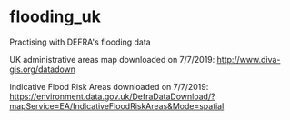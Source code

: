 # flooding_uk
Practising with DEFRA's flooding data

UK administrative areas map downloaded on 7/7/2019: http://www.diva-gis.org/datadown

Indicative Flood Risk Areas downloaded on 7/7/2019: https://environment.data.gov.uk/DefraDataDownload/?mapService=EA/IndicativeFloodRiskAreas&Mode=spatial

